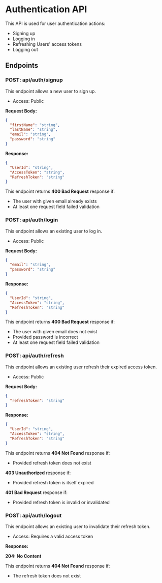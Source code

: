 # Authentication API

This API is used for user authentication actions: 
- Signing up
- Logging in
- Refreshing Users' access tokens
- Logging out

## Endpoints

### POST: api/auth/signup

This endpoint allows a new user to sign up.

* Access: Public

**Request Body:**

```json
{
  "firstName": "string",
  "lastName": "string",
  "email": "string",
  "password": "string"
}
```

**Response:**

```json
{
  "UserId": "string",
  "AccessToken": "string",
  "RefreshToken": "string"
}
```
This endpoint returns **400 Bad Request** response if:
- The user with given email already exists
- At least one request field failed validation

### POST: api/auth/login

This endpoint allows an existing user to log in.

* Access: Public

**Request Body:**

```json
{
  "email": "string",
  "password": "string"
}
```

**Response:**

```json
{
  "UserId": "string",
  "AccessToken": "string",
  "RefreshToken": "string"
}
```

This endpoint returns **400 Bad Request** response if:
- The user with given email does not exist
- Provided password is incorrect
- At least one request field failed validation

### POST: api/auth/refresh

This endpoint allows an existing user refresh their expired access token.

* Access: Public

**Request Body:**

```json
{
  "refreshToken": "string"
}
```

**Response:**

```json
{
  "UserId": "string",
  "AccessToken": "string",
  "RefreshToken": "string"
}
```
This endpoint returns **404 Not Found** response if:
- Provided refresh token does not exist

**403 Unauthorized** response if:
- Provided refresh token is itself expired

**401 Bad Request** response if:
- Provided refresh token is invalid or invalidated

### POST: api/auth/logout

This endpoint allows an existing user to invalidate their refresh token.

* Access: Requires a valid access token

**Response:**

**204: No Content**

This endpoint returns **404 Not Found** response if:
- The refresh token does not exist